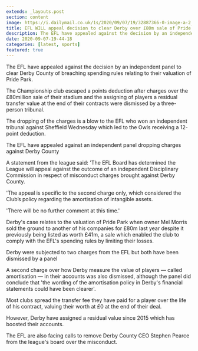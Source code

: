 ```yaml
---
extends: _layouts.post
section: content
image: https://i.dailymail.co.uk/1s/2020/09/07/19/32887366-0-image-a-2_1599503284190.jpg 
title: EFL WILL appeal decision to clear Derby over £80m sale of Pride Park and £30m loan from equity firm 
description: The EFL have appealed against the decision by an independent panel to clear Derby County of breaching spending rules relating to their £80million valuation of their Pride Park stadium. 
date: 2020-09-07-19-44-18 
categories: [latest, sports] 
featured: true 
--- 
```

The EFL have appealed against the decision by an independent panel to clear Derby County of breaching spending rules relating to their valuation of Pride Park.

The Championship club escaped a points deduction after charges over the £80million sale of their stadium and the assigning of players a residual transfer value at the end of their contracts were dismissed by a three-person tribunal.

The dropping of the charges is a blow to the EFL who won an independent tribunal against Sheffield Wednesday which led to the Owls receiving a 12-point deduction. 

The EFL have appealed against an independent panel dropping charges against Derby County 

A statement from the league said: 'The EFL Board has determined the League will appeal against the outcome of an independent Disciplinary Commission in respect of misconduct charges brought against Derby County. 

'The appeal is specific to the second charge only, which considered the Club’s policy regarding the amortisation of intangible assets. 

'There will be no further comment at this time.'

Derby's case relates to the valuation of Pride Park when owner Mel Morris sold the ground to another of his companies for £80m last year despite it previously being listed as worth £41m, a sale which enabled the club to comply with the EFL's spending rules by limiting their losses.

Derby were subjected to two charges from the EFL but both have been dismissed by a panel 

A second charge over how Derby measure the value of players — called amortisation — in their accounts was also dismissed, although the panel did conclude that 'the wording of the amortisation policy in Derby's financial statements could have been clearer'.

Most clubs spread the transfer fee they have paid for a player over the life of his contract, valuing their worth at £0 at the end of their deal.

However, Derby have assigned a residual value since 2015 which has boosted their accounts.  

The EFL are also facing calls to remove Derby County CEO Stephen Pearce from the league's board over the misconduct.  

